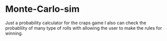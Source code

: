 # Monte-Carlo-sim
Just a probability calculator for the craps game
I also can check the probabliity of many type of rolls with allowing the user to make the rules for winning. 
